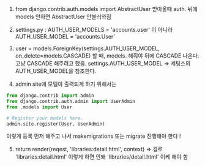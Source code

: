 1. from django.contrib.auth.models import AbstractUser 받아올때 
auth. 뒤에 models 안하면 AbstractUser 안불러와짐


2. settings.py :  AUTH_USER_MODELS = 'accounts.user' 이 아니라 
                  AUTH_USER_MODEL = 'accounts.User'


3.   user = models.ForeignKey(settings.AUTH_USER_MODEL, on_delete=models.CASCADE) 할 때,
     models. 해줘야 뒤에 CASCADE 나온다. 고냥 CASCADE 해주려고 했음.
     settings.AUTH_USER_MODEL => 세팅스의 AUTH_USER_MODEL을 참조한다. 


4. admin site에 모델이 출력되게 하기 위해서는 
```python
from django.contrib import admin
from django.contrib.auth.admin import UserAdmin
from .models import User

# Register your models here.
admin.site.register(User, UserAdmin)
```
이렇게 등록 먼저 해주고 나서 makemigrations 또는 migrate 진행해야 한다 !

5.  return render(reqest, 'libraries:detail.html', context)
 => 경로 'libraries:detail.html' 이렇게 하면 안돼
        'libraries/detail.html' 이케 해야 함
